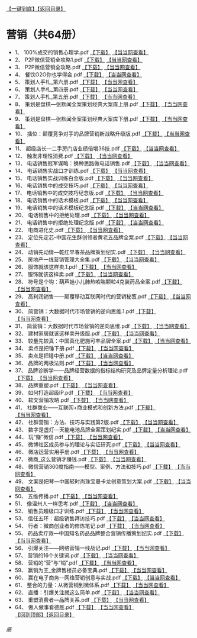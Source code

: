 [【一键到底】](#底)[【返回目录】](/README.md)
# 营销（共64册）
*	1、	100%成交的销售心理学.pdf	 [【下载】](https://474b.com/file/25713053-435953807)	[【当当网查看】](http://search.dangdang.com/?key=%10100%成交的销售心理学%&act=input)
*	2、	P2P微信营销全攻略1.pdf	 [【下载】](https://474b.com/file/25713053-435953869)	[【当当网查看】](http://search.dangdang.com/?key=%P2P微信营销全攻略.1%&act=input)
*	3、	P2P微信营销全攻略.pdf	 [【下载】](https://474b.com/file/25713053-435953935)	[【当当网查看】](http://search.dangdang.com/?key=%P2P微信营销全攻略%&act=input)
*	4、	餐饮O2O你也学得会.pdf	 [【下载】](https://474b.com/file/25713053-435953968)	[【当当网查看】](http://search.dangdang.com/?key=%餐饮O2O你也学得会%&act=input)
*	5、	策划人手札_第六册.pdf	 [【下载】](https://474b.com/file/25713053-435955068)	[【当当网查看】](http://search.dangdang.com/?key=%策划人手札_第六册%&act=input)
*	6、	策划人手札_第四册.pdf	 [【下载】](https://474b.com/file/25713053-435955997)	[【当当网查看】](http://search.dangdang.com/?key=%策划人手札_第四册%&act=input)
*	7、	策划人手札_第五册.pdf	 [【下载】](https://474b.com/file/25713053-435956734)	[【当当网查看】](http://search.dangdang.com/?key=%策划人手札_第五册%&act=input)
*	8、	策划是盘棋—张默闻全案策划经典大案库上册.pdf	 [【下载】](https://474b.com/file/25713053-435957597)	[【当当网查看】](http://search.dangdang.com/?key=%策划是盘棋—张默闻全案策划经典大案库上册%&act=input)
*	9、	策划是盘棋—张默闻全案策划经典大案库下册.pdf	 [【下载】](https://474b.com/file/25713053-435958018)	[【当当网查看】](http://search.dangdang.com/?key=%策划是盘棋—张默闻全案策划经典大案库下册%&act=input)
*	10、	插位：颠覆竞争对手的品牌营销新战略升级版.pdf	 [【下载】](https://474b.com/file/25713053-435958170)	[【当当网查看】](http://search.dangdang.com/?key=%插位：颠覆竞争对手的品牌营销新战略升级版%&act=input)
*	11、	超级店长—二手房门店业绩倍增36技.pdf	 [【下载】](https://474b.com/file/25713053-435958177)	[【当当网查看】](http://search.dangdang.com/?key=%超级店长—二手房门店业绩倍增36技%&act=input)
*	12、	触发非理性消费.pdf	 [【下载】](https://474b.com/file/25713053-435958179)	[【当当网查看】](http://search.dangdang.com/?key=%触发非理性消费%&act=input)
*	13、	电话销售冠军谋略：换种思路做电话销售.pdf	 [【下载】](https://474b.com/file/25713053-435958205)	[【当当网查看】](http://search.dangdang.com/?key=%电话销售冠军谋略：换种思路做电话销售%&act=input)
*	14、	电话销售实战口才训练.pdf	 [【下载】](https://474b.com/file/25713053-435958214)	[【当当网查看】](http://search.dangdang.com/?key=%电话销售实战口才训练%&act=input)
*	15、	电话销售实战训练白金版.pdf	 [【下载】](https://474b.com/file/25713053-435958228)	[【当当网查看】](http://search.dangdang.com/?key=%电话销售实战训练白金版%&act=input)
*	16、	电话销售中的成交技巧.pdf	 [【下载】](https://474b.com/file/25713053-435958286)	[【当当网查看】](http://search.dangdang.com/?key=%电话销售中的成交技巧%&act=input)
*	17、	电话销售中的成交技巧纪念版.pdf	 [【下载】](https://474b.com/file/25713053-435958280)	[【当当网查看】](http://search.dangdang.com/?key=%电话销售中的成交技巧纪念版%&act=input)
*	18、	电话销售中的话术模板.pdf	 [【下载】](https://474b.com/file/25713053-435958304)	[【当当网查看】](http://search.dangdang.com/?key=%电话销售中的话术模板%&act=input)
*	19、	电话销售中的话术模板纪念版.pdf	 [【下载】](https://474b.com/file/25713053-435958292)	[【当当网查看】](http://search.dangdang.com/?key=%电话销售中的话术模板纪念版%&act=input)
*	20、	电话销售中的拒绝处理.pdf	 [【下载】](https://474b.com/file/25713053-435958372)	[【当当网查看】](http://search.dangdang.com/?key=%电话销售中的拒绝处理%&act=input)
*	21、	电话销售中的拒绝处理纪念版.pdf	 [【下载】](https://474b.com/file/25713053-435958320)	[【当当网查看】](http://search.dangdang.com/?key=%电话销售中的拒绝处理纪念版%&act=input)
*	22、	电商进化史.pdf	 [【下载】](https://474b.com/file/25713053-435958397)	[【当当网查看】](http://search.dangdang.com/?key=%电商进化史%&act=input)
*	23、	定位先定芯-中国花生酥创领者黄老五品牌全案.pdf	 [【下载】](https://474b.com/file/25713053-435960363)	[【当当网查看】](http://search.dangdang.com/?key=%定位先定芯-中国花生酥创领者黄老五品牌全案%&act=input)
*	24、	动销先动情—乾红早春茶品牌策划纪实.pdf	 [【下载】](https://474b.com/file/25713053-435963953)	[【当当网查看】](http://search.dangdang.com/?key=%动销先动情—乾红早春茶品牌策划纪实%&act=input)
*	25、	房地产一线营销管理大全集.pdf	 [【下载】](https://474b.com/file/25713053-435963972)	[【当当网查看】](http://search.dangdang.com/?key=%房地产一线营销管理大全集%&act=input)
*	26、	服饰就该这样卖.1.pdf	 [【下载】](https://474b.com/file/25713053-435964025)	[【当当网查看】](http://search.dangdang.com/?key=%服饰就该这样卖.1%&act=input)
*	27、	服饰就该这样卖.pdf	 [【下载】](https://474b.com/file/25713053-435964084)	[【当当网查看】](http://search.dangdang.com/?key=%服饰就该这样卖%&act=input)
*	28、	符号是个钩：葫芦娃小儿肺热咳喘颗粒4克装药品全案.pdf	 [【下载】](https://474b.com/file/25713053-435966572)	[【当当网查看】](http://search.dangdang.com/?key=%符号是个钩：葫芦娃小儿肺热咳喘颗粒4克装药品全案%&act=input)
*	29、	高利润销售——颠覆移动互联网时代的营销秘笈.pdf	 [【下载】](https://474b.com/file/25713053-435966600)	[【当当网查看】](http://search.dangdang.com/?key=%高利润销售——颠覆移动互联网时代的营销秘笈%&act=input)
*	30、	简营销：大数据时代市场营销的逆向思维.1.pdf	 [【下载】](https://474b.com/file/25713053-435966752)	[【当当网查看】](http://search.dangdang.com/?key=%简营销：大数据时代市场营销的逆向思维.1%&act=input)
*	31、	简营销：大数据时代市场营销的逆向思维.pdf	 [【下载】](https://474b.com/file/25713053-435966880)	[【当当网查看】](http://search.dangdang.com/?key=%简营销：大数据时代市场营销的逆向思维%&act=input)
*	32、	建材家居就该这样卖升级版.pdf	 [【下载】](https://474b.com/file/25713053-435966901)	[【当当网查看】](http://search.dangdang.com/?key=%建材家居就该这样卖升级版%&act=input)
*	33、	较量先较真：中国真化肥施可丰品牌全案.pdf	 [【下载】](https://474b.com/file/25713053-435968822)	[【当当网查看】](http://search.dangdang.com/?key=%较量先较真：中国真化肥施可丰品牌全案%&act=input)
*	34、	卖点是把锤下册.pdf	 [【下载】](https://474b.com/file/25713053-435971391)	[【当当网查看】](http://search.dangdang.com/?key=%卖点是把锤下册%&act=input)
*	35、	卖点是把锤中册.pdf	 [【下载】](https://474b.com/file/25713053-435974199)	[【当当网查看】](http://search.dangdang.com/?key=%卖点是把锤中册%&act=input)
*	36、	品牌的两极法则.pdf	 [【下载】](https://474b.com/file/25713053-435974259)	[【当当网查看】](http://search.dangdang.com/?key=%品牌的两极法则%&act=input)
*	37、	品牌诊断学——品牌经营数据的指标结构研究及品牌定量分析理论.pdf	 [【下载】](https://474b.com/file/25713053-435974294)	[【当当网查看】](http://search.dangdang.com/?key=%品牌诊断学——品牌经营数据的指标结构研究及品牌定量分析理论%&act=input)
*	38、	品牌重塑.pdf	 [【下载】](https://474b.com/file/25713053-435974335)	[【当当网查看】](http://search.dangdang.com/?key=%品牌重塑%&act=input)
*	39、	如何打造超级IP.pdf	 [【下载】](https://474b.com/file/25713053-435974376)	[【当当网查看】](http://search.dangdang.com/?key=%如何打造超级IP%&act=input)
*	40、	软文营销攻略.pdf	 [【下载】](https://474b.com/file/25713053-435974421)	[【当当网查看】](http://search.dangdang.com/?key=%软文营销攻略%&act=input)
*	41、	社群商业——互联网+商业模式和创新方法.pdf	 [【下载】](https://474b.com/file/25713053-435974439)	[【当当网查看】](http://search.dangdang.com/?key=%社群商业——互联网+商业模式和创新方法%&act=input)
*	42、	社群营销：方法、技巧与实践第2版.pdf	 [【下载】](https://474b.com/file/25713053-435974628)	[【当当网查看】](http://search.dangdang.com/?key=%社群营销：方法、技巧与实践第2版%&act=input)
*	43、	数字是盏灯—天能电池品牌全案策划纪实.pdf	 [【下载】](https://474b.com/file/25713053-435975524)	[【当当网查看】](http://search.dangdang.com/?key=%数字是盏灯—天能电池品牌全案策划纪实%&act=input)
*	44、	玩“赚”微信.pdf	 [【下载】](https://474b.com/file/25713053-435975596)	[【当当网查看】](http://search.dangdang.com/?key=%玩“赚”微信%&act=input)
*	45、	微博社区成员参与的理论与实证研究.pdf	 [【下载】](https://474b.com/file/25713053-435975606)	[【当当网查看】](http://search.dangdang.com/?key=%微博社区成员参与的理论与实证研究%&act=input)
*	46、	微店运营实用手册.pdf	 [【下载】](https://474b.com/file/25713053-435975846)	[【当当网查看】](http://search.dangdang.com/?key=%微店运营实用手册%&act=input)
*	47、	微商_这么营销才赚钱.pdf	 [【下载】](https://474b.com/file/25713053-435976018)	[【当当网查看】](http://search.dangdang.com/?key=%微商_这么营销才赚钱%&act=input)
*	48、	微信营销360度指南——模型、案例、方法和技巧.pdf	 [【下载】](https://474b.com/file/25713053-435976105)	[【当当网查看】](http://search.dangdang.com/?key=%微信营销360度指南——模型、案例、方法和技巧%&act=input)
*	49、	文案是把琴—中国轻时尚珠宝曼卡龙创意策划大案.pdf	 [【下载】](https://474b.com/file/25713053-435978844)	[【当当网查看】](http://search.dangdang.com/?key=%文案是把琴—中国轻时尚珠宝曼卡龙创意策划大案%&act=input)
*	50、	五维传播.pdf	 [【下载】](https://474b.com/file/25713053-435979163)	[【当当网查看】](http://search.dangdang.com/?key=%五维传播%&act=input)
*	51、	像温州人一样思考.pdf	 [【下载】](https://474b.com/file/25713053-435979207)	[【当当网查看】](http://search.dangdang.com/?key=%像温州人一样思考%&act=input)
*	52、	销售员超级口才训练.pdf	 [【下载】](https://474b.com/file/25713053-435979226)	[【当当网查看】](http://search.dangdang.com/?key=%销售员超级口才训练%&act=input)
*	53、	信任五环：超级销售拜访技巧.pdf	 [【下载】](https://474b.com/file/25713053-435979245)	[【当当网查看】](http://search.dangdang.com/?key=%信任五环：超级销售拜访技巧%&act=input)
*	54、	行者：微商创业者的修炼笔记.pdf	 [【下载】](https://474b.com/file/25713053-435966623)	[【当当网查看】](http://search.dangdang.com/?key=%行者：微商创业者的修炼笔记%&act=input)
*	55、	药品卖疗效—中国知名药品品牌整合营销传播策划纪实.pdf	 [【下载】](https://474b.com/file/25713053-435980980)	[【当当网查看】](http://search.dangdang.com/?key=%药品卖疗效—中国知名药品品牌整合营销传播策划纪实%&act=input)
*	56、	引爆关注——网络营销一线战记.pdf	 [【下载】](https://474b.com/file/25713053-435980994)	[【当当网查看】](http://search.dangdang.com/?key=%引爆关注——网络营销一线战记%&act=input)
*	57、	营销的16个关键词.pdf	 [【下载】](https://474b.com/file/25713053-435981425)	[【当当网查看】](http://search.dangdang.com/?key=%营销的16个关键词%&act=input)
*	58、	营销的“营”与“销”.pdf	 [【下载】](https://474b.com/file/25713053-435981170)	[【当当网查看】](http://search.dangdang.com/?key=%营销的“营”与“销”%&act=input)
*	59、	赢销为王_金牌售楼员必备宝典.pdf	 [【下载】](https://474b.com/file/25713053-435981439)	[【当当网查看】](http://search.dangdang.com/?key=%赢销为王_金牌售楼员必备宝典%&act=input)
*	60、	赢在电子商务—网络营销创意与实战.pdf	 [【下载】](https://474b.com/file/25713053-435981593)	[【当当网查看】](http://search.dangdang.com/?key=%赢在电子商务—网络营销创意与实战%&act=input)
*	61、	整合的力量：从微营销到微体系.pdf	 [【下载】](https://474b.com/file/25713053-435981767)	[【当当网查看】](http://search.dangdang.com/?key=%整合的力量：从微营销到微体系%&act=input)
*	62、	直播：引爆关注就这么简单.pdf	 [【下载】](https://474b.com/file/25713053-435981959)	[【当当网查看】](http://search.dangdang.com/?key=%直播：引爆关注就这么简单%&act=input)
*	63、	重塑消费者—品牌关系.pdf	 [【下载】](https://474b.com/file/25713053-435981986)	[【当当网查看】](http://search.dangdang.com/?key=%重塑消费者—品牌关系%&act=input)
*	64、	做人做事看德胜.pdf	 [【下载】](https://474b.com/file/25713053-435982011)	[【当当网查看】](http://search.dangdang.com/?key=%做人做事看德胜%&act=input)
<br>[【回到顶部】](#readme)[【返回目录】](/README.md)
###### 底
